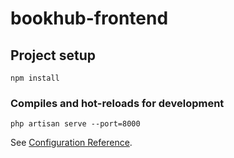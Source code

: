 # bookhub-frontend

## Project setup

```
npm install
```

### Compiles and hot-reloads for development

```
php artisan serve --port=8000
```


See [Configuration Reference](https://cli.vuejs.org/config/).
